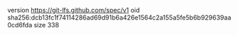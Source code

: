 version https://git-lfs.github.com/spec/v1
oid sha256:dcb13fc1f74114286ad69d91b6a426e1564c2a155a5fe5b6b929639aa0cd6fda
size 338

